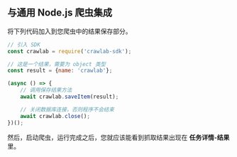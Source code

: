 ## 与通用 Node.js 爬虫集成

将下列代码加入到您爬虫中的结果保存部分。

```javascript
// 引入 SDK
const crawlab = require('crawlab-sdk');

// 这是一个结果，需要为 object 类型
const result = {name: 'crawlab'};

(async () => {
    // 调用保存结果方法
    await crawlab.saveItem(result);

    // 关闭数据库连接，否则程序不会结束
    await crawlab.close();
})();
```

然后，启动爬虫，运行完成之后，您就应该能看到抓取结果出现在 **任务详情-结果** 里。
